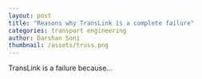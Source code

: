 ```yaml
---
layout: post
title: "Reasons why TransLink is a complete failure"
categories: transport engineering
author: Darshan Soni
thumbnail: /assets/truss.png
---
```


TransLink is a failure because...
